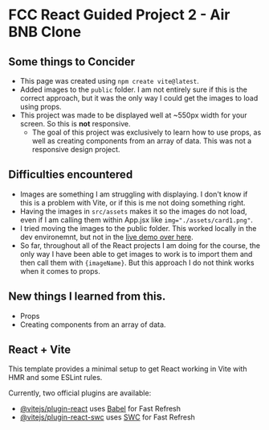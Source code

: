 # FCC React Guided Project 2 - Air BNB Clone

<!-- <p align="center">
    <img src="screenshot.png">
</p> -->

## Some things to Concider

- This page was created using `npm create vite@latest`.
- Added images to the `public` folder. I am not entirely sure if this is the correct approach, but it was the only way I could get the images to load using props.
- This project was made to be displayed well at ~550px width for your screen. So this is **not** responsive.
  - The goal of this project was exclusively to learn how to use props, as well as creating components from an array of data. This was not a responsive design project.

## Difficulties encountered

- Images are something I am struggling with displaying. I don't know if this is a problem with Vite, or if this is me not doing something right.
- Having the images in `src/assets` makes it so the images do not load, even if I am calling them within App.jsx like `img="./assets/card1.png"`.
- I tried moving the images to the public folder. This worked locally in the dev environemnt, but not in the [live demo over here](https://rperry99.github.io/02_Air-BNB-Clone/).
- So far, throughout all of the React projects I am doing for the course, the only way I have been able to get images to work is to import them and then call them with `{imageName}`. But this approach I do not think works when it comes to props.

## New things I learned from this.

- Props
- Creating components from an array of data.

## React + Vite

This template provides a minimal setup to get React working in Vite with HMR and some ESLint rules.

Currently, two official plugins are available:

- [@vitejs/plugin-react](https://github.com/vitejs/vite-plugin-react/blob/main/packages/plugin-react/README.md) uses [Babel](https://babeljs.io/) for Fast Refresh
- [@vitejs/plugin-react-swc](https://github.com/vitejs/vite-plugin-react-swc) uses [SWC](https://swc.rs/) for Fast Refresh
